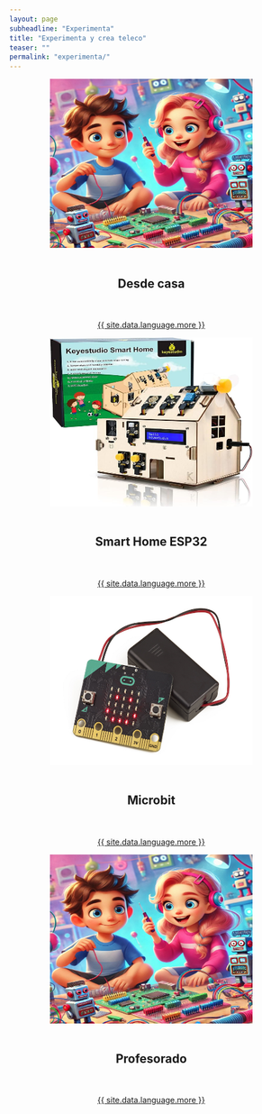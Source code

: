 ```yaml
---
layout: page
subheadline: "Experimenta"
title: "Experimenta y crea teleco"
teaser: ""
permalink: "experimenta/"
---
```


<style>
	.frontpage-container {
	  display: grid;
	  grid-template-columns: repeat(2, 1fr); /* Dos columnas de igual tamaño */
	  gap: 20px; /* Espacio entre los widgets */
	  margin: 0 auto; /* Centra el contenedor horizontalmente */
	}
  
	.frontpage-widget {
	  text-align: center; /* Centra el contenido dentro del widget */
	  display: center;
	  flex-direction: column;
	  align-items: center;
	}
</style>

<section id="conociendo" class="banner">
    <div class="row t30">
    <div class="small-12 medium-6 large-6 columns frontpage-widget">
        <img src="/images/electronica.jpg"  alt="" style="height: 300px; width: 360px;" />
        <h2 class="font-size-h3 t10" >Desde casa</h2>
        <p><a class="button" href="https://carmenguidet.github.io/experimenta/casa/" >{{ site.data.language.more }}</a></p>
    </div>
    <div class="small-12 medium-6 large-6 columns frontpage-widget">
        <img src="/images/experimenta/esp32/smarthomekey.jpg" alt="" style="height: 300px; width: 360px;" />
        <h2 class="font-size-h3 t10">Smart Home ESP32</h2>
        <p><a class="button" href="https://carmenguidet.github.io/experimenta/esp32/" >{{ site.data.language.more }}</a></p>
    </div>
    <div class="small-12 medium-6 large-6 columns frontpage-widget">
        <img src="/images/experimenta/microbit.jpg" alt="" style="height: 300px; width: 360px;" />
        <h2 class="font-size-h3 t10">Microbit</h2>
        <p><a class="button" href="https://carmenguidet.github.io/experimenta/microbit/" >{{ site.data.language.more }}</a></p>
    </div>
    <div class="small-12 medium-6 large-6 columns frontpage-widget">
        <img src="/images/electronica.jpg" alt="" style="height: 300px; width: 360px;" />
        <h2 class="font-size-h3 t10">Profesorado</h2>
        <p><a class="button" href="https://carmenguidet.github.io/experimenta/profesorado/" >{{ site.data.language.more }}</a></p>
    </div>
    </div> 
</section>